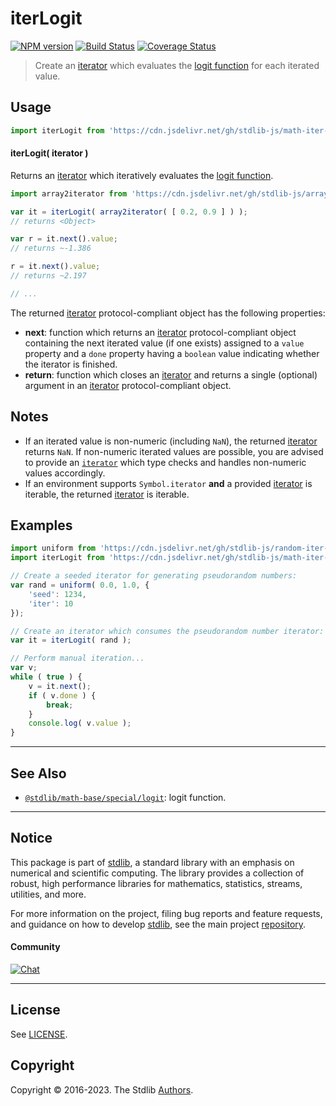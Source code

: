 <!--

@license Apache-2.0

Copyright (c) 2020 The Stdlib Authors.

Licensed under the Apache License, Version 2.0 (the "License");
you may not use this file except in compliance with the License.
You may obtain a copy of the License at

   http://www.apache.org/licenses/LICENSE-2.0

Unless required by applicable law or agreed to in writing, software
distributed under the License is distributed on an "AS IS" BASIS,
WITHOUT WARRANTIES OR CONDITIONS OF ANY KIND, either express or implied.
See the License for the specific language governing permissions and
limitations under the License.

-->

# iterLogit

[![NPM version][npm-image]][npm-url] [![Build Status][test-image]][test-url] [![Coverage Status][coverage-image]][coverage-url] <!-- [![dependencies][dependencies-image]][dependencies-url] -->

> Create an [iterator][mdn-iterator-protocol] which evaluates the [logit function][@stdlib/math/base/special/logit] for each iterated value.

<!-- Section to include introductory text. Make sure to keep an empty line after the intro `section` element and another before the `/section` close. -->

<section class="intro">

</section>

<!-- /.intro -->

<!-- Package usage documentation. -->



<section class="usage">

## Usage

```javascript
import iterLogit from 'https://cdn.jsdelivr.net/gh/stdlib-js/math-iter-special-logit@deno/mod.js';
```

#### iterLogit( iterator )

Returns an [iterator][mdn-iterator-protocol] which iteratively evaluates the [logit function][@stdlib/math/base/special/logit].

```javascript
import array2iterator from 'https://cdn.jsdelivr.net/gh/stdlib-js/array-to-iterator@deno/mod.js';

var it = iterLogit( array2iterator( [ 0.2, 0.9 ] ) );
// returns <Object>

var r = it.next().value;
// returns ~-1.386

r = it.next().value;
// returns ~2.197

// ...
```

The returned [iterator][mdn-iterator-protocol] protocol-compliant object has the following properties:

-   **next**: function which returns an [iterator][mdn-iterator-protocol] protocol-compliant object containing the next iterated value (if one exists) assigned to a `value` property and a `done` property having a `boolean` value indicating whether the iterator is finished.
-   **return**: function which closes an [iterator][mdn-iterator-protocol] and returns a single (optional) argument in an [iterator][mdn-iterator-protocol] protocol-compliant object.

</section>

<!-- /.usage -->

<!-- Package usage notes. Make sure to keep an empty line after the `section` element and another before the `/section` close. -->

<section class="notes">

## Notes

-   If an iterated value is non-numeric (including `NaN`), the returned [iterator][mdn-iterator-protocol] returns `NaN`. If non-numeric iterated values are possible, you are advised to provide an [`iterator`][mdn-iterator-protocol] which type checks and handles non-numeric values accordingly.
-   If an environment supports `Symbol.iterator` **and** a provided [iterator][mdn-iterator-protocol] is iterable, the returned [iterator][mdn-iterator-protocol] is iterable.

</section>

<!-- /.notes -->

<!-- Package usage examples. -->

<section class="examples">

## Examples

<!-- eslint no-undef: "error" -->

```javascript
import uniform from 'https://cdn.jsdelivr.net/gh/stdlib-js/random-iter-uniform@deno/mod.js';
import iterLogit from 'https://cdn.jsdelivr.net/gh/stdlib-js/math-iter-special-logit@deno/mod.js';

// Create a seeded iterator for generating pseudorandom numbers:
var rand = uniform( 0.0, 1.0, {
    'seed': 1234,
    'iter': 10
});

// Create an iterator which consumes the pseudorandom number iterator:
var it = iterLogit( rand );

// Perform manual iteration...
var v;
while ( true ) {
    v = it.next();
    if ( v.done ) {
        break;
    }
    console.log( v.value );
}
```

</section>

<!-- /.examples -->

<!-- Section to include cited references. If references are included, add a horizontal rule *before* the section. Make sure to keep an empty line after the `section` element and another before the `/section` close. -->

<section class="references">

</section>

<!-- /.references -->

<!-- Section for related `stdlib` packages. Do not manually edit this section, as it is automatically populated. -->

<section class="related">

* * *

## See Also

-   <span class="package-name">[`@stdlib/math-base/special/logit`][@stdlib/math/base/special/logit]</span><span class="delimiter">: </span><span class="description">logit function.</span>

</section>

<!-- /.related -->

<!-- Section for all links. Make sure to keep an empty line after the `section` element and another before the `/section` close. -->


<section class="main-repo" >

* * *

## Notice

This package is part of [stdlib][stdlib], a standard library with an emphasis on numerical and scientific computing. The library provides a collection of robust, high performance libraries for mathematics, statistics, streams, utilities, and more.

For more information on the project, filing bug reports and feature requests, and guidance on how to develop [stdlib][stdlib], see the main project [repository][stdlib].

#### Community

[![Chat][chat-image]][chat-url]

---

## License

See [LICENSE][stdlib-license].


## Copyright

Copyright &copy; 2016-2023. The Stdlib [Authors][stdlib-authors].

</section>

<!-- /.stdlib -->

<!-- Section for all links. Make sure to keep an empty line after the `section` element and another before the `/section` close. -->

<section class="links">

[npm-image]: http://img.shields.io/npm/v/@stdlib/math-iter-special-logit.svg
[npm-url]: https://npmjs.org/package/@stdlib/math-iter-special-logit

[test-image]: https://github.com/stdlib-js/math-iter-special-logit/actions/workflows/test.yml/badge.svg?branch=main
[test-url]: https://github.com/stdlib-js/math-iter-special-logit/actions/workflows/test.yml?query=branch:main

[coverage-image]: https://img.shields.io/codecov/c/github/stdlib-js/math-iter-special-logit/main.svg
[coverage-url]: https://codecov.io/github/stdlib-js/math-iter-special-logit?branch=main

<!--

[dependencies-image]: https://img.shields.io/david/stdlib-js/math-iter-special-logit.svg
[dependencies-url]: https://david-dm.org/stdlib-js/math-iter-special-logit/main

-->

[chat-image]: https://img.shields.io/gitter/room/stdlib-js/stdlib.svg
[chat-url]: https://app.gitter.im/#/room/#stdlib-js_stdlib:gitter.im

[stdlib]: https://github.com/stdlib-js/stdlib

[stdlib-authors]: https://github.com/stdlib-js/stdlib/graphs/contributors

[umd]: https://github.com/umdjs/umd
[es-module]: https://developer.mozilla.org/en-US/docs/Web/JavaScript/Guide/Modules

[deno-url]: https://github.com/stdlib-js/math-iter-special-logit/tree/deno
[umd-url]: https://github.com/stdlib-js/math-iter-special-logit/tree/umd
[esm-url]: https://github.com/stdlib-js/math-iter-special-logit/tree/esm
[branches-url]: https://github.com/stdlib-js/math-iter-special-logit/blob/main/branches.md

[stdlib-license]: https://raw.githubusercontent.com/stdlib-js/math-iter-special-logit/main/LICENSE

[mdn-iterator-protocol]: https://developer.mozilla.org/en-US/docs/Web/JavaScript/Reference/Iteration_protocols#The_iterator_protocol

<!-- <related-links> -->

[@stdlib/math/base/special/logit]: https://github.com/stdlib-js/math-base-special-logit/tree/deno

<!-- </related-links> -->

</section>

<!-- /.links -->
